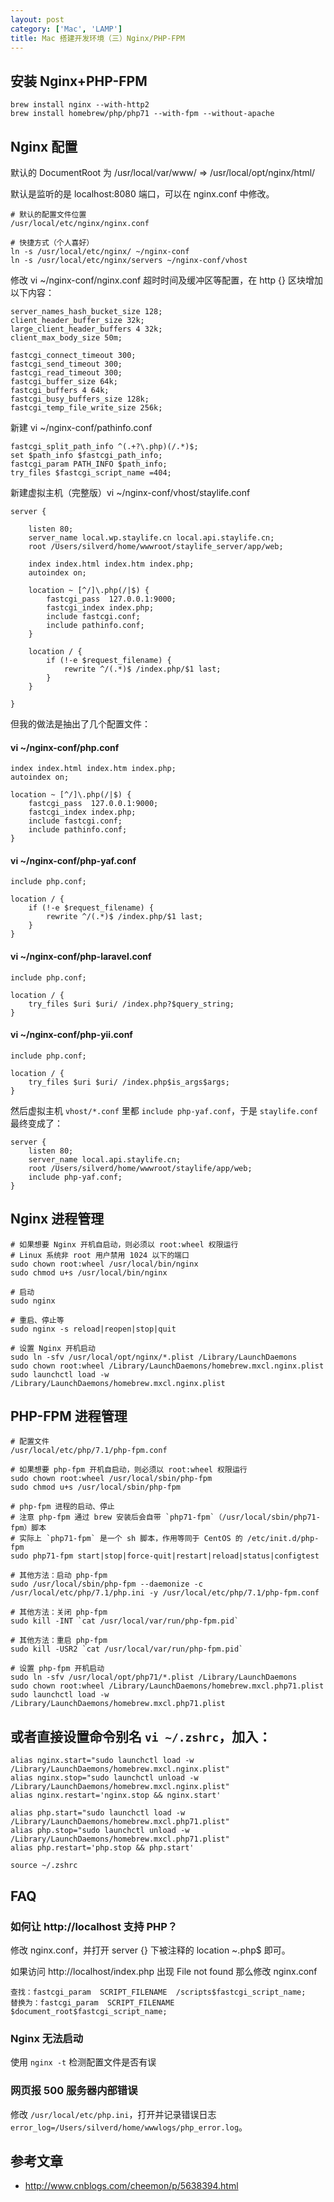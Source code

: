 ```yaml
---
layout: post
category: ['Mac', 'LAMP']
title: Mac 搭建开发环境（三）Nginx/PHP-FPM
---
```


## 安装 Nginx+PHP-FPM

    brew install nginx --with-http2
    brew install homebrew/php/php71 --with-fpm --without-apache

## Nginx 配置

默认的 DocumentRoot 为 /usr/local/var/www/ => /usr/local/opt/nginx/html/

默认是监听的是 localhost:8080 端口，可以在 nginx.conf 中修改。

    # 默认的配置文件位置
    /usr/local/etc/nginx/nginx.conf

    # 快捷方式（个人喜好）
    ln -s /usr/local/etc/nginx/ ~/nginx-conf
    ln -s /usr/local/etc/nginx/servers ~/nginx-conf/vhost

修改 vi ~/nginx-conf/nginx.conf 超时时间及缓冲区等配置，在 http {} 区块增加以下内容：

    server_names_hash_bucket_size 128;
    client_header_buffer_size 32k;
    large_client_header_buffers 4 32k;
    client_max_body_size 50m;

    fastcgi_connect_timeout 300;
    fastcgi_send_timeout 300;
    fastcgi_read_timeout 300;
    fastcgi_buffer_size 64k;
    fastcgi_buffers 4 64k;
    fastcgi_busy_buffers_size 128k;
    fastcgi_temp_file_write_size 256k;

新建 vi ~/nginx-conf/pathinfo.conf

    fastcgi_split_path_info ^(.+?\.php)(/.*)$;
    set $path_info $fastcgi_path_info;
    fastcgi_param PATH_INFO $path_info;
    try_files $fastcgi_script_name =404;

新建虚拟主机（完整版）vi ~/nginx-conf/vhost/staylife.conf

    server {

        listen 80;
        server_name local.wp.staylife.cn local.api.staylife.cn;
        root /Users/silverd/home/wwwroot/staylife_server/app/web;

        index index.html index.htm index.php;
        autoindex on;

        location ~ [^/]\.php(/|$) {
            fastcgi_pass  127.0.0.1:9000;
            fastcgi_index index.php;
            include fastcgi.conf;
            include pathinfo.conf;
        }

        location / {
            if (!-e $request_filename) {
                rewrite ^/(.*)$ /index.php/$1 last;
            }
        }

    }

但我的做法是抽出了几个配置文件：

#### vi ~/nginx-conf/php.conf

    index index.html index.htm index.php;
    autoindex on;

    location ~ [^/]\.php(/|$) {
        fastcgi_pass  127.0.0.1:9000;
        fastcgi_index index.php;
        include fastcgi.conf;
        include pathinfo.conf;
    }

#### vi ~/nginx-conf/php-yaf.conf

    include php.conf;

    location / {
        if (!-e $request_filename) {
            rewrite ^/(.*)$ /index.php/$1 last;
        }
    }

#### vi ~/nginx-conf/php-laravel.conf

    include php.conf;

    location / {
        try_files $uri $uri/ /index.php?$query_string;
    }

#### vi ~/nginx-conf/php-yii.conf

    include php.conf;

    location / {
        try_files $uri $uri/ /index.php$is_args$args;
    }

然后虚拟主机 `vhost/*.conf` 里都 `include php-yaf.conf`，于是 `staylife.conf` 最终变成了：

    server {
        listen 80;
        server_name local.api.staylife.cn;
        root /Users/silverd/home/wwwroot/staylife/app/web;
        include php-yaf.conf;
    }

## Nginx 进程管理

    # 如果想要 Nginx 开机自启动，则必须以 root:wheel 权限运行
    # Linux 系统非 root 用户禁用 1024 以下的端口
    sudo chown root:wheel /usr/local/bin/nginx
    sudo chmod u+s /usr/local/bin/nginx

    # 启动
    sudo nginx

    # 重启、停止等
    sudo nginx -s reload|reopen|stop|quit

    # 设置 Nginx 开机启动
    sudo ln -sfv /usr/local/opt/nginx/*.plist /Library/LaunchDaemons
    sudo chown root:wheel /Library/LaunchDaemons/homebrew.mxcl.nginx.plist
    sudo launchctl load -w /Library/LaunchDaemons/homebrew.mxcl.nginx.plist

## PHP-FPM 进程管理

    # 配置文件
    /usr/local/etc/php/7.1/php-fpm.conf

    # 如果想要 php-fpm 开机自启动，则必须以 root:wheel 权限运行
    sudo chown root:wheel /usr/local/sbin/php-fpm
    sudo chmod u+s /usr/local/sbin/php-fpm

    # php-fpm 进程的启动、停止
    # 注意 php-fpm 通过 brew 安装后会自带 `php71-fpm`（/usr/local/sbin/php71-fpm）脚本
    # 实际上 `php71-fpm` 是一个 sh 脚本，作用等同于 CentOS 的 /etc/init.d/php-fpm
    sudo php71-fpm start|stop|force-quit|restart|reload|status|configtest

    # 其他方法：启动 php-fpm
    sudo /usr/local/sbin/php-fpm --daemonize -c /usr/local/etc/php/7.1/php.ini -y /usr/local/etc/php/7.1/php-fpm.conf

    # 其他方法：关闭 php-fpm
    sudo kill -INT `cat /usr/local/var/run/php-fpm.pid`

    # 其他方法：重启 php-fpm
    sudo kill -USR2 `cat /usr/local/var/run/php-fpm.pid`

    # 设置 php-fpm 开机启动
    sudo ln -sfv /usr/local/opt/php71/*.plist /Library/LaunchDaemons
    sudo chown root:wheel /Library/LaunchDaemons/homebrew.mxcl.php71.plist
    sudo launchctl load -w /Library/LaunchDaemons/homebrew.mxcl.php71.plist

## 或者直接设置命令别名 `vi ~/.zshrc`，加入：

    alias nginx.start="sudo launchctl load -w /Library/LaunchDaemons/homebrew.mxcl.nginx.plist"
    alias nginx.stop="sudo launchctl unload -w /Library/LaunchDaemons/homebrew.mxcl.nginx.plist"
    alias nginx.restart='nginx.stop && nginx.start'

    alias php.start="sudo launchctl load -w /Library/LaunchDaemons/homebrew.mxcl.php71.plist"
    alias php.stop="sudo launchctl unload -w /Library/LaunchDaemons/homebrew.mxcl.php71.plist"
    alias php.restart='php.stop && php.start'

    source ~/.zshrc

## FAQ

### 如何让 http://localhost 支持 PHP？

修改 nginx.conf，并打开 server {} 下被注释的 location ~.php$ 即可。

如果访问 http://localhost/index.php 出现 File not found
那么修改 nginx.conf

    查找：fastcgi_param  SCRIPT_FILENAME  /scripts$fastcgi_script_name;
    替换为：fastcgi_param  SCRIPT_FILENAME  $document_root$fastcgi_script_name;

### Nginx 无法启动

使用 `nginx -t` 检测配置文件是否有误

### 网页报 500 服务器内部错误

修改 `/usr/local/etc/php.ini`，打开并记录错误日志 `error_log=/Users/silverd/home/wwwlogs/php_error.log`。

## 参考文章

- <http://www.cnblogs.com/cheemon/p/5638394.html>

